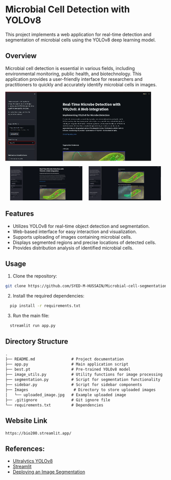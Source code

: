 # Microbial Cell Detection with YOLOv8

This project implements a web application for real-time detection and segmentation of microbial cells using the YOLOv8 deep learning model.

## Overview

Microbial cell detection is essential in various fields, including environmental monitoring, public health, and biotechnology. This application provides a user-friendly interface for researchers and practitioners to quickly and accurately identify microbial cells in images.


![Your GIF](https://github.com/SYED-M-HUSSAIN/Microbial-cell-segmentation/blob/main/readmefiles/demo1.gif)
<div style="display: flex; justify-content: center;">
    <img src="https://github.com/SYED-M-HUSSAIN/Microbial-cell-segmentation/blob/main/readmefiles/img1.png" alt="Segmented Results 1" style="width: 45%; margin-right: 10px;">
    <img src="https://github.com/SYED-M-HUSSAIN/Microbial-cell-segmentation/blob/main/readmefiles/img2.png" alt="Segmented Results 2" style="width: 45%; margin-left: 10px;">
</div>


## Features

- Utilizes YOLOv8 for real-time object detection and segmentation.
- Web-based interface for easy interaction and visualization.
- Supports uploading of images containing microbial cells.
- Displays segmented regions and precise locations of detected cells.
- Provides distribution analysis of identified microbial cells.

## Usage

1. Clone the repository:

```bash
git clone https://github.com/SYED-M-HUSSAIN/Microbial-cell-segmentation.git
```

2. Install the required dependencies:
   
```bash
  pip install -r requirements.txt
```
3. Run the main file:
   
```bash
  streamlit run app.py
```

## Directory Structure
```
.
├── README.md                # Project documentation
├── app.py                   # Main application script
├── best.pt                  # Pre-trained YOLOv8 model
├── image_utils.py           # Utility functions for image processing
├── segmentation.py          # Script for segmentation functionality
├── sidebar.py               # Script for sidebar components
├── Images                    # Directory to store uploaded images
│   └── uploaded_image.jpg   # Example uploaded image
├── .gitignore               # Git ignore file
└── requirements.txt         # Dependencies

```

## Website Link
```
https://bio200.streamlit.app/

```
## References:
- [Ultralytics YOLOv8](https://github.com/ultralytics/ultralytics)
- [Streamlit](https://streamlit.io/)
- [Deploying an Image Segmentation](https://dev.to/afrologicinsect/deploying-an-image-segmentation-web-application-with-yolov8-and-streamlit-pt1-24g0)
